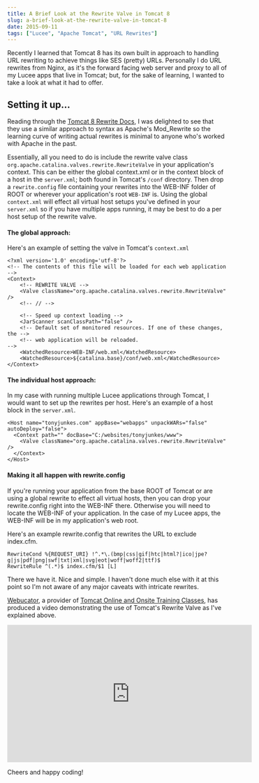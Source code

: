 ```yaml
---
title: A Brief Look at the Rewrite Valve in Tomcat 8
slug: a-brief-look-at-the-rewrite-valve-in-tomcat-8
date: 2015-09-11
tags: ["Lucee", "Apache Tomcat", "URL Rewrites"]
---
```


Recently I learned that Tomcat 8 has its own built in approach to handling URL rewriting to achieve things like SES (pretty) URLs. Personally I do URL rewrites from Nginx, as it's the forward facing web server and proxy to all of my Lucee apps that live in Tomcat; but, for the sake of learning, I wanted to take a look at what it had to offer.

## Setting it up...

Reading through the [Tomcat 8 Rewrite Docs](http://tomcat.apache.org/tomcat-8.0-doc/rewrite.html), I was delighted to see that they use a similar approach to syntax as Apache's Mod_Rewrite so the learning curve of writing actual rewrites is minimal to anyone who's worked with Apache in the past.

Essentially, all you need to do is include the rewrite valve class `org.apache.catalina.valves.rewrite.RewriteValve` in your application's context. This can be either the global context.xml or in the context block of a host in the `server.xml`; both found in Tomcat's `/conf` directory. Then drop a `rewrite.config` file containing your rewrites into the WEB-INF folder of ROOT or wherever your application's root `WEB-INF` is. Using the global `context.xml` will effect all virtual host setups you've defined in your `server.xml` so if you have multiple apps running, it may be best to do a per host setup of the rewrite valve.

#### The global approach:

Here's an example of setting the valve in Tomcat's `context.xml`

```
<?xml version='1.0' encoding='utf-8'?>
<!-- The contents of this file will be loaded for each web application -->
<Context>
    <!-- REWRITE VALVE -->
    <Valve className="org.apache.catalina.valves.rewrite.RewriteValve" />
    <!-- // -->
  
    <!-- Speed up context loading -->
    <JarScanner scanClassPath="false" />
    <!-- Default set of monitored resources. If one of these changes, the -->
    <!-- web application will be reloaded.                                -->
    <WatchedResource>WEB-INF/web.xml</WatchedResource>
    <WatchedResource>${catalina.base}/conf/web.xml</WatchedResource>
</Context>
```

#### The individual host approach:

In my case with running multiple Lucee applications through Tomcat, I would want to set up the rewrites per host. Here's an example of a host block in the `server.xml`.

```
<Host name="tonyjunkes.com" appBase="webapps" unpackWARs="false" autoDeploy="false">
  <Context path="" docBase="C:/websites/tonyjunkes/www">
    <Valve className="org.apache.catalina.valves.rewrite.RewriteValve" />
  </Context>
</Host>
```

#### Making it all happen with rewrite.config

If you're running your application from the base ROOT of Tomcat or are using a global rewrite to effect all virtual hosts, then you can drop your rewrite.config right into the WEB-INF there. Otherwise you will need to locate the WEB-INF of your application. In the case of my Lucee apps, the WEB-INF will be in my application's web root.

Here's an example rewrite.config that rewrites the URL to exclude index.cfm.

```
RewriteCond %{REQUEST_URI} !^.*\.(bmp|css|gif|htc|html?|ico|jpe?g|js|pdf|png|swf|txt|xml|svg|eot|woff|woff2|ttf)$
RewriteRule ^(.*)$ index.cfm/$1 [L]
```

There we have it. Nice and simple. I haven't done much else with it at this point so I'm not aware of any major caveats with intricate rewrites.

[Webucator](https://www.webucator.com/), a provider of [Tomcat Online and Onsite Training Classes](https://www.webucator.com/servers/tomcat.cfm), has produced a video demonstrating the use of Tomcat's Rewrite Valve as I've explained above.

<iframe width="560" height="315" src="https://www.youtube.com/embed/ZjyhvLyHZfI" frameborder="0" allowfullscreen></iframe>

Cheers and happy coding!